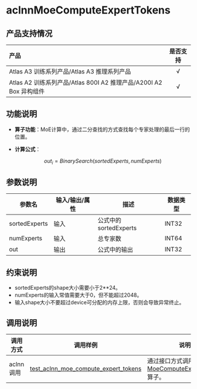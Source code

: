 # aclnnMoeComputeExpertTokens

## 产品支持情况

| 产品                                                         | 是否支持 |
| :----------------------------------------------------------- | :------: |
| <term>Atlas A3 训练系列产品/Atlas A3 推理系列产品</term>     |    √     |
| <term>Atlas A2 训练系列产品/Atlas 800I A2 推理产品/A200I A2 Box 异构组件</term> |    √     |

## 功能说明

-   **算子功能**：MoE计算中，通过二分查找的方式查找每个专家处理的最后一行的位置。
-   **计算公式**：

    $$
    out_{i}=BinarySearch(sortedExperts,numExperts)
    $$

## 参数说明
|参数名| 输入/输出/属性   |    描述 |数据类型 |
|-----|---------|------|------|
|sortedExperts|输入|公式中的sortedExperts|INT32|
|numExperts|输入|总专家数|INT64|
|out|输出|公式中的输出|INT32|



## 约束说明

* sortedExperts的shape大小需要小于2\*\*24。
* numExperts的输入常值需要大于0，但不能超过2048。
* 输入shape大小不要超过device可分配的内存上限，否则会导致异常终止。

## 调用说明

| 调用方式      | 调用样例                 | 说明                                                         |
|--------------|-------------------------|--------------------------------------------------------------|
| aclnn调用 | [test_aclnn_moe_compute_expert_tokens](examples/test_aclnn_moe_compute_expert_tokens.cpp) | 通过接口方式调用[MoeComputeExpertTokens](docs/aclnnMoeComputeExpertTokens.md)算子。 |